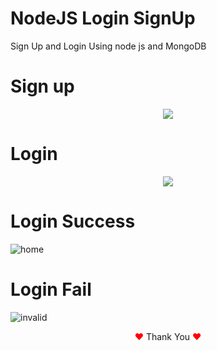 # NodeJS Login SignUp
Sign Up and Login Using node js and MongoDB

# Sign up 
<p align=center>
  <img src="https://github.com/Dulon18/NodeJS_LoginSignUp/assets/80118217/82d23131-660d-4e81-89ac-9fbc009ab284">
</p>

# Login

<p align=center>
  <img src="https://github.com/Dulon18/NodeJS_LoginSignUp/assets/80118217/5458f5d7-fc4e-46fc-a951-aba26ea96ef3">
</p>

# Login Success


![home](https://github.com/Dulon18/NodeJS_LoginSignUp/assets/80118217/5ee0201b-197e-421c-9c92-3e934ed3bcb1)

# Login Fail

![invalid](https://github.com/Dulon18/NodeJS_LoginSignUp/assets/80118217/d4be1cb6-0eca-49f6-9bc4-8bb1defbfa31)


<p align="center"><span style="color: red;">&hearts;</span> Thank You <span style="color: red;">&hearts;</span></p>
